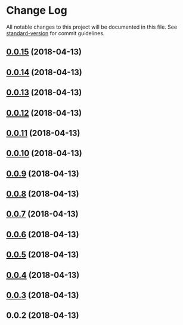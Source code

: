 # Change Log

All notable changes to this project will be documented in this file. See [standard-version](https://github.com/conventional-changelog/standard-version) for commit guidelines.

<a name="0.0.15"></a>
## [0.0.15](https://github.com/javimosch/nuxt-lytics/compare/v0.0.14...v0.0.15) (2018-04-13)



<a name="0.0.14"></a>
## [0.0.14](https://github.com/javimosch/nuxt-lytics/compare/v0.0.13...v0.0.14) (2018-04-13)



<a name="0.0.13"></a>
## [0.0.13](https://github.com/javimosch/nuxt-lytics/compare/v0.0.12...v0.0.13) (2018-04-13)



<a name="0.0.12"></a>
## [0.0.12](https://github.com/javimosch/nuxt-lytics/compare/v0.0.11...v0.0.12) (2018-04-13)



<a name="0.0.11"></a>
## [0.0.11](https://github.com/javimosch/nuxt-lytics/compare/v0.0.10...v0.0.11) (2018-04-13)



<a name="0.0.10"></a>
## [0.0.10](https://github.com/javimosch/nuxt-lytics/compare/v0.0.9...v0.0.10) (2018-04-13)



<a name="0.0.9"></a>
## [0.0.9](https://github.com/javimosch/nuxt-lytics/compare/v0.0.8...v0.0.9) (2018-04-13)



<a name="0.0.8"></a>
## [0.0.8](https://github.com/javimosch/nuxt-lytics/compare/v0.0.7...v0.0.8) (2018-04-13)



<a name="0.0.7"></a>
## [0.0.7](https://github.com/javimosch/nuxt-lytics/compare/v0.0.6...v0.0.7) (2018-04-13)



<a name="0.0.6"></a>
## [0.0.6](https://github.com/javimosch/nuxt-lytics/compare/v0.0.5...v0.0.6) (2018-04-13)



<a name="0.0.5"></a>
## [0.0.5](https://github.com/javimosch/nuxt-lytics/compare/v0.0.4...v0.0.5) (2018-04-13)



<a name="0.0.4"></a>
## [0.0.4](https://github.com/javimosch/nuxt-lytics/compare/v0.0.3...v0.0.4) (2018-04-13)



<a name="0.0.3"></a>
## [0.0.3](https://github.com/javimosch/nuxt-lytics/compare/v0.0.2...v0.0.3) (2018-04-13)



<a name="0.0.2"></a>
## 0.0.2 (2018-04-13)
